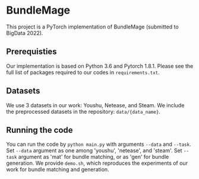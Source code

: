 # BundleMage
This project is a PyTorch implementation of BundleMage (submitted to BigData 2022).

## Prerequisties
Our implementation is based on Python 3.6 and Pytorch 1.8.1. Please see the full list of packages required to our codes in `requirements.txt`.

## Datasets
We use 3 datasets in our work: Youshu, Netease, and Steam.
We include the preprocessed datasets in the repository: `data/{data_name}`.

## Running the code
You can run the code by `python main.py` with arguments `--data` and `--task`.
Set `--data` argument as one among 'youshu', 'netease', and 'steam'.
Set `--task` argument as 'mat' for bundle matching, or as 'gen' for bundle generation.
We provide `demo.sh`, which reproduces the experiments of our work for bundle matching and generation.
